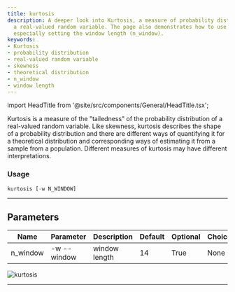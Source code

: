```yaml
---
title: kurtosis
description: A deeper look into Kurtosis, a measure of probability distribution of
  a real-valued random variable. The page also demonstrates how to use it with python,
  especially setting the window length (n_window).
keywords:
- Kurtosis
- probability distribution
- real-valued random variable
- skewness
- theoretical distribution
- n_window
- window length
---
```


import HeadTitle from '@site/src/components/General/HeadTitle.tsx';

<HeadTitle title="stocks /qa/kurtosis - Reference | OpenBB Terminal Docs" />

Kurtosis is a measure of the "tailedness" of the probability distribution of a real-valued random variable. Like skewness, kurtosis describes the shape of a probability distribution and there are different ways of quantifying it for a theoretical distribution and corresponding ways of estimating it from a sample from a population. Different measures of kurtosis may have different interpretations.

### Usage

```python wordwrap
kurtosis [-w N_WINDOW]
```

---

## Parameters

| Name | Parameter | Description | Default | Optional | Choices |
| ---- | --------- | ----------- | ------- | -------- | ------- |
| n_window | -w  --window | window length | 14 | True | None |

![kurtosis](https://user-images.githubusercontent.com/46355364/154307174-68671146-9551-4c2f-a179-db1d4b20b992.png)

---
